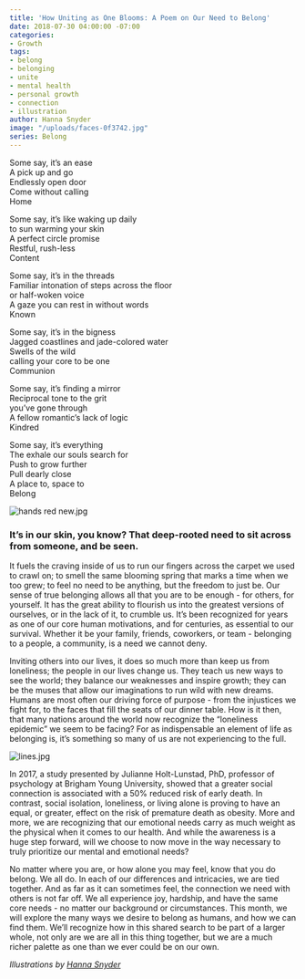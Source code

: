 ```yaml
---
title: 'How Uniting as One Blooms: A Poem on Our Need to Belong'
date: 2018-07-30 04:00:00 -07:00
categories:
- Growth
tags:
- belong
- belonging
- unite
- mental health
- personal growth
- connection
- illustration
author: Hanna Snyder
image: "/uploads/faces-0f3742.jpg"
series: Belong
---
```


Some say, it’s an ease  
A pick up and go  
Endlessly open door  
Come without calling  
Home

Some say, it’s like waking up daily  
to sun warming your skin  
A perfect circle promise  
Restful, rush-less  
Content 

Some say, it’s in the threads  
Familiar intonation of steps across the floor  
or half-woken voice  
A gaze you can rest in without words  
Known

Some say, it’s in the bigness  
Jagged coastlines and jade-colored water  
Swells of the wild  
calling your core to be one   
Communion

Some say, it’s finding a mirror  
Reciprocal tone to the grit  
you’ve gone through  
A fellow romantic’s lack of logic  
Kindred

Some say, it’s everything  
The exhale our souls search for  
Push to grow further  
Pull dearly close  
A place to, space to  
Belong

![hands red new.jpg](/uploads/hands%20red%20new.jpg)

### It’s in our skin, you know? That deep-rooted need to sit across from someone, and be seen. 

It fuels the craving inside of us to run our fingers across the carpet we used to crawl on; to smell the same blooming spring that marks a time when we too grew; to feel no need to be anything, but the freedom to just be. Our sense of true belonging allows all that you are to be enough - for others, for yourself. It has the great ability to flourish us into the greatest versions of ourselves, or in the lack of it, to crumble us. It’s been recognized for years as one of our core human motivations, and for centuries, as essential to our survival. Whether it be your family, friends, coworkers, or team - belonging to a people, a community, is a need we cannot deny. 

Inviting others into our lives, it does so much more than keep us from loneliness; the people in our lives change us. They teach us new ways to see the world; they balance our weaknesses and inspire growth; they can be the muses that allow our imaginations to run wild with new dreams. Humans are most often our driving force of purpose - from the injustices we fight for, to the faces that fill the seats of our dinner table. How is it then, that many nations around the world now recognize the “loneliness epidemic” we seem to be facing? For as indispensable an element of life as belonging is, it’s something so many of us are not experiencing to the full.

![lines.jpg](/uploads/lines.jpg)

In 2017, a study presented by Julianne Holt-Lunstad, PhD, professor of psychology at Brigham Young University, showed that a greater social connection is associated with a 50% reduced risk of early death. In contrast, social isolation, loneliness, or living alone is proving to have an equal, or greater, effect on the risk of premature death as obesity. More and more, we are recognizing that our emotional needs carry as much weight as the physical when it comes to our health. And while the awareness is a huge step forward, will we choose to now move in the way necessary to truly prioritize our mental and emotional needs?

No matter where you are, or how alone you may feel, know that you do belong. We all do. In each of our differences and intricacies, we are tied together. And as far as it can sometimes feel, the connection we need with others is not far off. We all experience joy, hardship, and have the same core needs - no matter our background or circumstances. This month, we will explore the many ways we desire to belong as humans, and how we can find them. We’ll recognize how in this shared search to be part of a larger whole, not only are we are all in this thing together, but we are a much richer palette as one than we ever could be on our own. 

_Illustrations by [Hanna Snyder](http://www.hannasnyder.com/)_